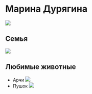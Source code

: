 # Марина Дурягина 
![](https://sun9-87.userapi.com/impg/SMjo91C747XgQrK3HflPPy2bZiBBJgrO3Zb6ig/rukcWrwrFK4.jpg?size=1388x1852&quality=95&sign=f83ab0b4a6f904f479012a4e24347e28&type=album)

## Семья
![](https://sun9-19.userapi.com/impg/rHK2AA_54-K3tzla-_8P1nEUKziZ2qlqa2xT7A/gn7F566eBD4.jpg?size=1234x1852&quality=95&sign=0ddd94889f99233f04cac7f61957ca85&type=album)

## Любимые животные

- Арчи
![](https://sun9-69.userapi.com/impf/c852224/v852224051/182ff6/A5TqApXwK0o.jpg?size=719x960&quality=96&sign=46961676719d1801cbe449c89608abeb&type=album)
- Пушок 
![](https://sun9-7.userapi.com/impg/FlEcjy4b0pxLDbrIWCz-CwA4z4xkRQlKuciYIg/gEj2tB9nqF8.jpg?size=1388x1852&quality=95&sign=486269304eaa9721625481eeb24a8227&type=album)